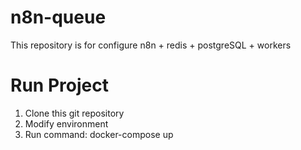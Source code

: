 # n8n-queue
This repository is for configure n8n + redis + postgreSQL + workers

# Run Project 
1. Clone this git repository
2. Modify environment
3. Run command:  docker-compose up 
